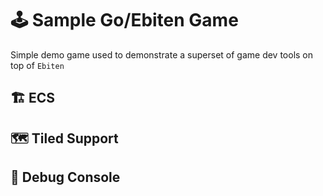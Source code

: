 # 🕹️ Sample Go/Ebiten Game
Simple demo game used to demonstrate a superset of game dev tools on top of `Ebiten`

## 🏗️ ECS

## 🗺️ Tiled Support

## 👾 Debug Console
